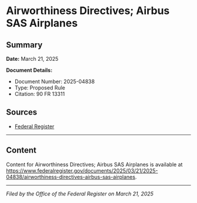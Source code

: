 # Airworthiness Directives; Airbus SAS Airplanes

## Summary

**Date:** March 21, 2025

**Document Details:**
- Document Number: 2025-04838
- Type: Proposed Rule
- Citation: 90 FR 13311

## Sources
- [Federal Register](https://www.federalregister.gov/documents/2025/03/21/2025-04838/airworthiness-directives-airbus-sas-airplanes)

---

## Content

Content for Airworthiness Directives; Airbus SAS Airplanes is available at https://www.federalregister.gov/documents/2025/03/21/2025-04838/airworthiness-directives-airbus-sas-airplanes.

---

*Filed by the Office of the Federal Register on March 21, 2025*
